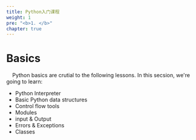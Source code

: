 ```yaml
---
title: Python入门课程
weight: 1
pre: "<b>1. </b>"
chapter: true
---
```


# Basics

&nbsp;&nbsp;&nbsp;&nbsp;Python basics are crutial to the following lessons. In this secsion, we're going to learn:

- Python Interpreter
- Basic Python data structures
- Control flow tools
- Modules
- input & Output
- Errors & Exceptions
- Classes
